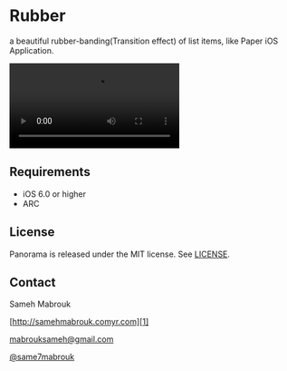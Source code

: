 Rubber
======

a beautiful rubber-banding(Transition effect) of list items, like Paper iOS Application.


![alt tag](http://23h1rq2wr18220xqby25x0kq.wpengine.netdna-cdn.com/wp-content/uploads/2014/02/paper-1-MP4.mp4)

Requirements
----------
* iOS 6.0 or higher
* ARC


## License
Panorama is released under the MIT license. See
[LICENSE](https://github.com/iSame7/Rubber/blob/master/LICENSE).

Contact
----------

Sameh Mabrouk
  
[http://samehmabrouk.comyr.com][1]

[mabrouksameh@gmail.com][2]

[@same7mabrouk][3] 

  [1]: http://samehmabrouk.comyr.com
  [2]: mailto:mabrouksameh@gmail.com
  [3]: http://twitter.com/same7mabrouk
